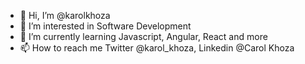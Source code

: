 - 👋 Hi, I’m @karolkhoza
- 👀 I’m interested in Software Development 
- 🌱 I’m currently learning Javascript, Angular, React and more
- 📫 How to reach me Twitter @karol_khoza, Linkedin @Carol Khoza

<!---
karolkhoza/karolkhoza is a ✨ special ✨ repository because its `README.md` (this file) appears on your GitHub profile.
You can click the Preview link to take a look at your changes.
--->
